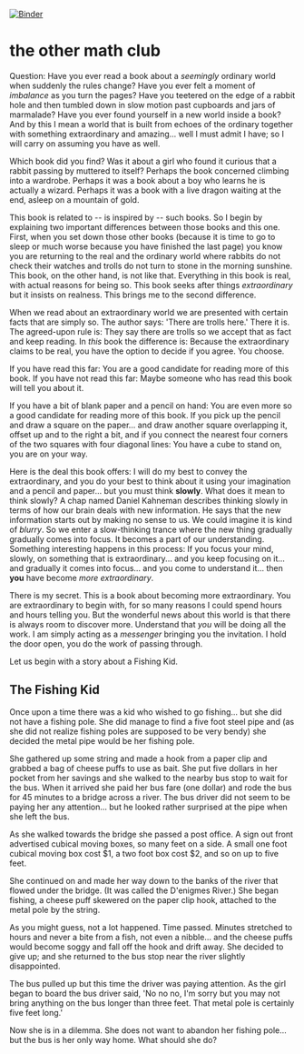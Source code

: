 [![Binder](https://mybinder.org/badge_logo.svg)](https://mybinder.org/v2/gh/robfatland/othermathclub/HEAD)


# the other math club

Question: Have you ever read a book about a *seemingly* ordinary world
when suddenly the rules change? 
Have you ever felt a moment of *imbalance* as you turn the pages?
Have you teetered on the edge of a rabbit hole and then tumbled down 
in slow motion past cupboards and jars of marmalade?
Have you ever found yourself in a new world inside a book?  And by this 
I mean a world that is built from echoes of the 
ordinary together with something extraordinary and amazing...
well I must admit I have; so I will carry on assuming you have as well.


Which book did you find?
Was it about a girl who found it curious that a rabbit passing by muttered to itself? 
Perhaps the book concerned
climbing into a wardrobe. Perhaps it was a book about a boy who learns he is actually a wizard. 
Perhaps it was a book with a live dragon waiting at the end, asleep on a mountain of gold.


This book is related to -- is inspired by -- such books.
So I begin by explaining two important differences between those books and this one.
First, when you set down
those other books (because it is time to go to sleep or much worse because you have finished
the last page) you know you are returning to the real and the ordinary world where rabbits
do not check their watches and trolls do not turn to stone in the morning sunshine. 
This book, on the other hand, is not like that. Everything in this book is real, 
with actual reasons for being so. This book seeks after things *extraordinary*
but it insists on realness. This brings me to the second difference. 


When we read about an extraordinary world we are presented with certain facts that are 
simply so. The author says: 'There are trolls here.' There it is. The agreed-upon rule is: 
They say there are trolls so we accept that as fact and keep reading.
In *this* book the difference is: Because the extraordinary claims to be real, 
you have the option to decide if you agree. You choose. 


If you have read this far: You are a good candidate for reading more of this book.
If you have not read this far: Maybe someone who has read this book will tell you
about it. 


If you have a bit of blank paper and a pencil on hand: You are even more so a good 
candidate for reading more of this book. If you pick up the pencil and draw a
square on the paper... and draw another square overlapping it, offset up and to the right
a bit, and if you connect the nearest four corners of the two squares with four
diagonal lines: You have a cube to stand on, you are on your way. 


Here is the deal this book offers: I will do my best 
to convey the extraordinary, and you do your best to think about it using
your imagination and a pencil and paper... but you must think **slowly**. 
What does it mean to think slowly? A chap named Daniel Kahneman
describes thinking slowly in terms of how our brain deals with new information. 
He says that the new information starts out by making no sense to us. We could imagine it is
kind of *blurry*. So we enter a slow-thinking trance where the new thing gradually gradually
comes into focus.  It becomes a part of our understanding. Something interesting 
happens in this process: If you focus your mind, slowly, on
something that is extraordinary... and you keep focusing
on it... and gradually it comes into focus... and you come to understand it... 
then **you** have become *more extraordinary*. 


There is my secret. This is a book about becoming more extraordinary.
You are extraordinary to begin with, for so many reasons I could spend
hours and hours telling you. But the wonderful news about this world is
that there is always room to discover more.
Understand that *you* will be doing all the work. I am simply 
acting as a *messenger* bringing you the invitation. I hold the door open, 
you do the work of passing through. 


Let us begin with a story about a Fishing Kid. 


## The Fishing Kid


Once upon a time there was a kid who wished to go fishing... but she did not 
have a fishing pole. She did manage to find a five foot steel pipe and (as
she did not realize fishing poles are supposed to be very bendy) she decided 
the metal pipe would be her fishing pole. 


She gathered up some string and made a hook from a 
paper clip and grabbed a bag of cheese puffs to use as bait. She put five dollars
in her pocket from her savings and she walked to the nearby bus stop to wait for
the bus. When it arrived she paid her bus fare (one dollar) and rode the bus
for 45 minutes to a bridge across a river. The bus driver did not seem to be 
paying her any attention... but he looked rather surprised at the pipe 
when she left the bus. 


As she walked towards the bridge she passed a post office. A sign out front 
advertised cubical moving boxes, so many feet on a side. A small one foot cubical 
moving box cost $1, a two foot box cost $2, and so on up to five feet. 


She continued on and made her way down to the banks of the river that flowed under
the bridge. (It was called the D'enigmes River.)  She began fishing, a cheese puff
skewered on the paper clip hook, attached to the metal pole by the string. 


As you might guess, not a lot happened. Time passed. Minutes stretched to hours and
never a bite from a fish, not even a nibble... and the cheese puffs would become
soggy and fall off the hook and drift away. She decided to give up; and she 
returned to the bus stop near the river slightly disappointed. 


The bus pulled up but this time the driver was paying attention. As the girl began
to board the bus driver said, 'No no no, I'm sorry but you may not bring anything
on the bus longer than three feet. That metal pole is certainly five feet long.' 


Now she is in a dilemma. She does not want to abandon her fishing pole... but the 
bus is her only way home. What should she do?


